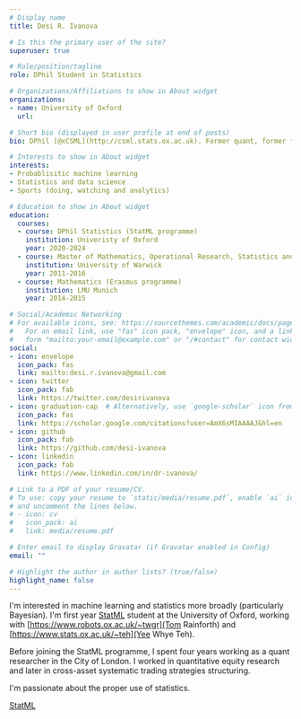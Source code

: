 ```yaml
---
# Display name
title: Desi R. Ivanova

# Is this the primary user of the site?
superuser: true

# Role/position/tagline
role: DPhil Student in Statistics

# Organizations/Affiliations to show in About widget
organizations:
- name: University of Oxford
  url: 

# Short bio (displayed in user profile at end of posts)
bio: DPhil [@xCSML](http://csml.stats.ox.ac.uk). Former quant, former former gymnast.

# Interests to show in About widget
interests:
- Probablisitic machine learning
- Statistics and data science 
- Sports (doing, watching and analytics)

# Education to show in About widget
education:
  courses:
  - course: DPhil Statistics (StatML programme)
    institution: Univeristy of Oxford
    year: 2020-2024
  - course: Master of Mathematics, Operational Research, Statistics and Economics (MMORSE)
    institution: University of Warwick
    year: 2011-2016
  - course: Mathematics (Erasmus programme)
    institution: LMU Munich
    year: 2014-2015

# Social/Academic Networking
# For available icons, see: https://sourcethemes.com/academic/docs/page-builder/#icons
#   For an email link, use "fas" icon pack, "envelope" icon, and a link in the
#   form "mailto:your-email@example.com" or "/#contact" for contact widget.
social:
- icon: envelope
  icon_pack: fas
  link: mailto:desi.r.ivanova@gmail.com
- icon: twitter
  icon_pack: fab
  link: https://twitter.com/desirivanova
- icon: graduation-cap  # Alternatively, use `google-scholar` icon from `ai` icon pack
  icon_pack: fas
  link: https://scholar.google.com/citations?user=AmX6sMIAAAAJ&hl=en
- icon: github
  icon_pack: fab
  link: https://github.com/desi-ivanova
- icon: linkedin
  icon_pack: fab
  link: https://www.linkedin.com/in/dr-ivanova/

# Link to a PDF of your resume/CV.
# To use: copy your resume to `static/media/resume.pdf`, enable `ai` icons in `params.toml`, 
# and uncomment the lines below.
# - icon: cv
#   icon_pack: ai
#   link: media/resume.pdf

# Enter email to display Gravatar (if Gravatar enabled in Config)
email: ""

# Highlight the author in author lists? (true/false)
highlight_name: false
---
```


I'm interested in machine learning and statistics more broadly (particularly Bayesian). I'm first year [StatML](https://statml.io/) student at the University of Oxford, working with [https://www.robots.ox.ac.uk/~twgr](Tom Rainforth) and [https://www.stats.ox.ac.uk/~teh](Yee Whye Teh).

Before joining the StatML programme, I spent four years working as a quant researcher in the City of London. I worked in quantitative equity research and later in cross-asset systematic trading strategies structuring.

I'm passionate about the proper use of statistics.



[StatML](https://statml.io/) 

